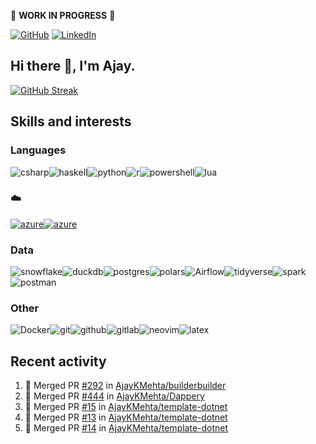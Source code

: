 :construction: **WORK IN PROGRESS** :construction:

<p align="left">
<a href="https://github.com/ajaykmehta"><img src="https://img.shields.io/github/followers/ajaykmehta.svg?label=GitHub&style=social" alt="GitHub"></a>
<a href="https://www.linkedin.com/in/ajay-mehta-b781ba1/"><img src="https://img.shields.io/badge/LinkedIn--_.svg?style=social&logo=linkedin" alt="LinkedIn"></a>
</p>

## Hi there 👋, I'm Ajay.

<!-- [![Ajay's github stats](https://github-readme-stats.vercel.app/api?username=AjayKMehta&count_private=true&show_icons=true&theme=synthwave)](https://github.com/anuraghazra/github-readme-stats) -->
<!--![Top Langs](https://github-readme-stats.vercel.app/api/top-langs/?username=AjayKMehta&count_private=true&show_icons=true&theme=synthwave&hide=TeX&layout=compact)-->

<!--
**AjayKMehta/AjayKMehta** is a ✨ _special_ ✨ repository because its `README.md` (this file) appears on your GitHub profile.

Here are some ideas to get you started:

- 🔭 I'm currently working on ...
- 🌱 I'm currently learning ...
- 👯 I'm looking to collaborate on ...
- 🤔 I'm looking for help with ...
- 💬 Ask me about ...
- 📫 How to reach me: ...
- 😄 Pronouns: ...
- ⚡ Fun fact: ...
-->

[![GitHub Streak](https://streak-stats.demolab.com/?user=AjayKMehta&theme=cobalt2)](https://git.io/streak-stats)

## Skills and interests

### Languages

<img alt="csharp" src="https://img.shields.io/badge/-C%23-purple?logo=csharp" /><img alt="haskell" src="https://img.shields.io/badge/-Haskell-darkgreen?logo=haskell" /><img alt="python" src="https://img.shields.io/badge/-Python-f9e64f?logo=python" /><img alt="r" src="https://img.shields.io/badge/-R-1857a4?logo=R" /><img alt="powershell" src="https://img.shields.io/badge/-PowerShell-EEEDEA?logo=Powershell" /><img alt="lua" src="https://img.shields.io/badge/-Lua-aqua?logo=Lua" />

### :cloud:

<a href="https://aws.amazon.com/"><img alt="azure" src="https://img.shields.io/badge/-AWS-99BF14"/></a><a href="https://azure.microsoft.com/"><img alt="azure" src="https://img.shields.io/badge/-Azure-3CCBF4" /></a>

### Data

<img alt="snowflake" src="https://img.shields.io/badge/-SnowFlake-lightblue?logo=snowflake" /><img alt="duckdb" src="https://img.shields.io/badge/-DuckDB-green?logo=duckdb" /><img alt="postgres" src="https://img.shields.io/badge/-Postgres-FFDDFF?logo=postgresql" /><img alt="polars" src="https://img.shields.io/badge/-Polars-teal?logo=polars" /><img alt="Airflow" src="https://img.shields.io/badge/Apache%20Airflow-017CEE?logo=Apache%20Airflow" /><img alt="tidyverse" src="https://img.shields.io/badge/-Tidyverse-FFC204?logo=tidyverse" /><img alt="spark" src="https://img.shields.io/badge/-Spark-0000AE?logo=apache-spark" /><img alt="postman" src="https://img.shields.io/badge/-Jupyter-FDED30?logo=jupyter" />

### Other

<img alt="Docker" src="https://img.shields.io/badge/-Docker-lightgreen?logo=docker" /><img alt="git" src="https://img.shields.io/badge/-git-13BEF9?logo=git" /><img alt="github" src="https://img.shields.io/badge/-GitHub-black?logo=github" /><img alt="gitlab" src="https://img.shields.io/badge/-GitLab-204ECF?logo=gitlab" /><img alt="neovim" src="https://img.shields.io/badge/-Neovim-00FFAA?logo=neovim" /><img alt="latex" src="https://img.shields.io/badge/-LaTeX-008080?logo=latex" />

## Recent activity

<!--START_SECTION:activity-->
1. 🎉 Merged PR [#292](https://github.com/AjayKMehta/builderbuilder/pull/292) in [AjayKMehta/builderbuilder](https://github.com/AjayKMehta/builderbuilder)
2. 🎉 Merged PR [#444](https://github.com/AjayKMehta/Dappery/pull/444) in [AjayKMehta/Dappery](https://github.com/AjayKMehta/Dappery)
3. 🎉 Merged PR [#15](https://github.com/AjayKMehta/template-dotnet/pull/15) in [AjayKMehta/template-dotnet](https://github.com/AjayKMehta/template-dotnet)
4. 🎉 Merged PR [#13](https://github.com/AjayKMehta/template-dotnet/pull/13) in [AjayKMehta/template-dotnet](https://github.com/AjayKMehta/template-dotnet)
5. 🎉 Merged PR [#14](https://github.com/AjayKMehta/template-dotnet/pull/14) in [AjayKMehta/template-dotnet](https://github.com/AjayKMehta/template-dotnet)
<!--END_SECTION:activity-->
